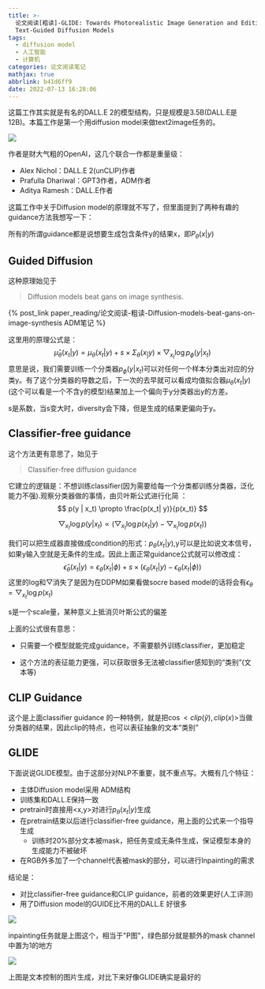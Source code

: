 ```yaml
---
title: >-
  论文阅读[粗读]-GLIDE: Towards Photorealistic Image Generation and Editing with
  Text-Guided Diffusion Models
tags:
  - diffusion model
  - 人工智能
  - 计算机
categories: 论文阅读笔记
mathjax: true
abbrlink: b41d6ff9
date: 2022-07-13 16:28:06
---
```


这篇工作其实就是有名的DALL.E 2的模型结构，只是规模是3.5B(DALL.E是12B)。本篇工作是第一个用diffusion model来做text2image任务的。

<!-- more -->

<img src="../files/images/GLIDE/author.png">

作者是财大气粗的OpenAI，这几个联合一作都是重量级：

- Alex Nichol：DALL.E 2(unCLIP)作者
- Prafulla Dhariwal：GPT3作者，ADM作者
- Aditya Ramesh：DALL.E作者

这篇工作中关于Diffusion model的原理就不写了，但里面提到了两种有趣的guidance方法我想写一下：

所有的所谓guidance都是说想要生成包含条件y的结果x，即$P_\theta(x|y)$

## Guided Diffusion

这种原理始见于

> Diffusion models beat gans on image synthesis.

{% post_link paper_reading/论文阅读-粗读-Diffusion-models-beat-gans-on-image-synthesis ADM笔记 %}

这里用的原理公式是：
$$
\hat{\mu}_\theta(x_t | y) = \mu_\theta(x_t | y) + s \times \Sigma_{\theta} (x_ | y) \times \bigtriangledown_{x_t}\log p_\phi(y|x_t)
$$
意思是说，我们需要训练一个分类器$p_\phi(y|x_t)$可以对任何一个样本分类出对应的分类y。有了这个分类器的导数之后，下一次的去早就可以看成均值拟合器$\mu_\theta(x_t | y)$(这个可以看是一个不含y的模型)结果加上一个偏向于y分类器出y的方差。

s是系数，当s变大时，diversity会下降，但是生成的结果更偏向于y。



## Classifier-free guidance

这个方法更有意思了，始见于

> Classifier-free diffusion guidance

它建立的逻辑是：不想训练classifier(因为需要给每一个分类都训练分类器，泛化能力不强).观察分类器做的事情，由贝叶斯公式进行化简 ：
$$
p(y | x_t) \propto \frac{p(x_t| y)}{p(x_t)}
$$

$$
\bigtriangledown_{x_t}\log p(y | x_t) \propto (\bigtriangledown_{x_t}\log p(x_t | y) -\bigtriangledown_{x_t}\log p(x_t))
$$

我们可以把生成器直接做成condition的形式：$p_\theta(x_t | y)$,y可以是比如说文本信号，如果y输入空就是无条件的生成。因此上面正常guidance公式就可以修改成：
$$
\hat{\epsilon}_\theta(x_t | y) = \epsilon_\theta(x_t | \phi) + s \times (\epsilon_\theta(x_t | y) - \epsilon_\theta(x_t | \phi))
$$
这里的log和$\bigtriangledown$消失了是因为在DDPM如果看做socre based model的话将会有$\epsilon_\theta = \bigtriangledown_{x_t} \log p(x_t)$

s是一个scale量，某种意义上抵消贝叶斯公式的偏差

上面的公式很有意思：

- 只需要一个模型就能完成guidance，不需要额外训练classifier，更加稳定

- 这个方法的表征能力更强，可以获取很多无法被classifier感知到的“类别”(文本等)

  

## CLIP Guidance

这个是上面classifier guidance 的一种特例，就是把$\cos <clip(\hat{y}),clip(x)>$当做分类器的结果，因此clip的特点，也可以表征抽象的文本“类别”



## GLIDE

下面说说GLIDE模型。由于这部分对NLP不重要，就不重点写。大概有几个特征：

- 主体Diffusion model采用 ADM结构
- 训练集和DALL.E保持一致
- pretrain时直接用<x,y>对进行$p_\theta(x_t | y)$生成
- 在pretrain结束以后进行classifier-free guidance，用上面的公式来一个指导生成
  - 训练时20%部分文本被mask，把任务变成无条件生成，保证模型本身的生成能力不被破坏
- 在RGB外多加了一个channel代表被mask的部分，可以进行Inpainting的需求

结论是：

- 对比classifier-free guidance和CLIP guidance，前者的效果更好(人工评测)
- 用了Diffusion model的GUIDE比不用的DALL.E 好很多

<img src="../files/images/GLIDE/inpainting.png">

inpainting任务就是上图这个，相当于"P图"，绿色部分就是额外的mask channel中置为1的地方

<img src="../files/images/GLIDE/compare.png">

上图是文本控制的图片生成，对比下来好像GLIDE确实是最好的

